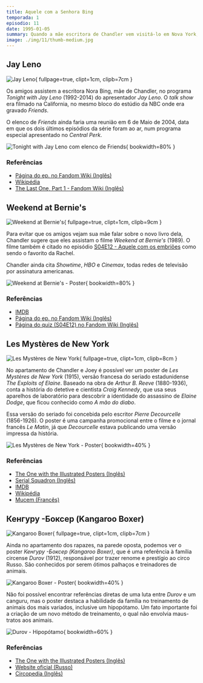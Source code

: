 ```yaml
---
title: Aquele com a Senhora Bing
temporada: 1
episodio: 11
date: 1995-01-05
summary: Quando a mãe escritora de Chandler vem visitá-lo em Nova York, Joey a flagra beijando Ross.
image: ./img/11/thumb-medium.jpg
---
```


## Jay Leno

![Jay Leno](./img/11/jay-leno.png){ fullpage=true, clipt=1cm, clipb=7cm }

Os amigos assistem a escritora Nora Bing, mãe de Chandler, no programa
*Tonight with Jay Leno* (1992-2014) do apresentador *Jay Leno*. O *talk show*
era filmado na California, no mesmo bloco do estúdio da NBC onde era gravado
*Friends*.

O elenco de *Friends* ainda faria uma reunião em 6 de Maio de 2004, data em que
os dois últimos episódios da série foram ao ar, num programa especial apresentado
no *Central Perk*.

![Tonight with Jay Leno com elenco de Friends](./img/11/jay-leno-friends-cast.jpg){ bookwidth=80% }

### Referências

- [Página do ep. no Fandom Wiki (Inglês)](https://friends.fandom.com/wiki/The_One_With_Mrs._Bing)
- [Wikipédia](https://en.wikipedia.org/wiki/List_of_The_Tonight_Show_with_Jay_Leno_episodes_(2000%E2%80%932009)#May_5)
- [The Last One, Part 1 - Fandom Wiki (Inglês)](https://friends.fandom.com/wiki/The_Last_One,_Part_1)

## Weekend at Bernie's

![Weekend at Bernie's](./img/11/weekend-at-bernies.png){ fullpage=true, clipt=1cm, clipb=9cm }

<cena>
  <chandler
    original="- Don't watch this. Weekend at Bernie's is on Showtime and HBO and Cinemax."
    traducao="- Não vamos ver isto. Tá passando Um Morto Muito Louco na Showtime, HBO e Cinemax."
  />
</cena>

Para evitar que os amigos vejam sua mãe falar sobre o novo livro dela, Chandler
sugere que eles assistam o filme *Weekend at Bernie's* (1989). O filme também é
citado no episódio [S04E12 - Aquele com os embriões](/temporada/4/episodio/12/)
como sendo o favorito da Rachel.

Chandler ainda cita *Showtime*, *HBO* e *Cinemax*, todas redes de televisão por
assinatura americanas.

![Weekend at Bernie's - Poster](./img/11/weekend-at-bernies-poster.jpg){ bookwidth=80% }

### Referências

- [IMDB](https://www.imdb.com/title/tt0098627/)
- [Página do ep. no Fandom Wiki (Inglês)](https://friends.fandom.com/wiki/The_One_With_Mrs._Bing)
- [Página do quiz (S04E12) no Fandom Wiki (Inglês)](https://friends.fandom.com/wiki/The_Contest)

## Les Mystères de New York

![Les Mystères de New York](./img/11/les-mysteres-de-new-york.png){ fullpage=true, clipt=1cm, clipb=8cm }

No apartamento de Chandler e Joey é possível ver um poster de *Les Mystères de New York*
(1915), versão francesa do seriado estadunidense *The Exploits of Elaine*.
Baseado na obra de *Arthur B. Reeve* (1880-1936), conta a história
do detetive e cientista *Craig Kennedy*, que usa seus aparelhos de laboratório para
descobrir a identidade do assassino de *Elaine Dodge*, que ficou conhecido como
*A mão do diabo*.

Essa versão do seriado foi concebida pelo escritor *Pierre Decourcelle* (1856-1926).
O poster é uma campanha promocional entre o filme e o jornal francês *Le Matin*,
já que *Decourcelle* estava publicando uma versão impressa da história.

![Les Mystères de New York - Poster](./img/11/les-mysteres-de-new-york-poster.jpg){ bookwidth=40% }

### Referências

- [The One with the Illustrated Posters (Inglês)](https://illustrationchronicles.com/The-One-with-the-Illustrated-Posters)
- [Serial Squadron (Inglês)](http://serialsquadron.com/sites/ithacamademovies/serials/elaine/)
- [IMDB](https://www.imdb.com/title/tt0003897/)
- [Wikipédia](https://pt.wikipedia.org/wiki/The_Exploits_of_Elaine)
- [Mucem (Francês)](https://www.mucem.org/programme/les-mysteres-de-new-york-exploits-elaine)

## Кенгуру -Боксер (Kangaroo Boxer)

![Kangaroo Boxer](./img/11/kangaroo-boxer.png){ fullpage=true, clipt=1cm, clipb=7cm }

Ainda no apartamento dos rapazes, na parede oposta, podemos ver o poster
*Кенгуру -Боксер (Kangaroo Boxer)*, que é uma referência à família circense
*Durov* (1912), responsável por trazer renome e prestígio ao circo Russo. São conhecidos
por serem ótimos palhaços e treinadores de animais.

![Kangaroo Boxer - Poster](./img/11/kangaroo-boxer-poster.jpg){ bookwidth=40% }

Não foi possível encontrar referências diretas de uma luta entre *Durov* e um
canguru, mas o poster destaca a habilidade da família no treinamento de animais
dos mais variados, inclusive um hipopótamo. Um fato importante foi a criação de
um novo método de treinamento, o qual não envolvia maus-tratos aos animais.

![Durov - Hipopótamo](./img/11/durov-hipopotamo.jpg){ bookwidth=60% }

### Referências

- [The One with the Illustrated Posters (Inglês)](https://illustrationchronicles.com/The-One-with-the-Illustrated-Posters)
- [Website oficial (Russo)](https://www.ugolokdurova.ru/istoriya-teatra)
- [Circopedia (Inglês)](http://www.circopedia.org/The_Durov_Dynasty)
